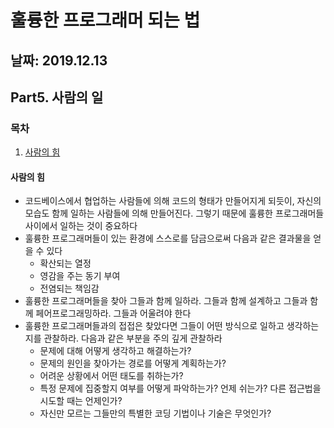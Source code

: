 # 훌륭한 프로그래머 되는 법

## 날짜: 2019.12.13

## Part5. 사람의 일

### 목차

1. [사람의 힘](#사람의-힘)

#### 사람의 힘

- 코드베이스에서 협업하는 사람들에 의해 코드의 형태가 만들어지게 되듯이, 자신의 모습도 함께 일하는 사람들에 의해 만들어진다. 그렇기 때문에 훌륭한 프로그래머들 사이에서 일하는 것이 중요하다
- 훌륭한 프로그래머들이 있는 환경에 스스로를 담금으로써 다음과 같은 결과물을 얻을 수 있다
  - 확산되는 열정
  - 영감을 주는 동기 부여
  - 전염되는 책임감
- 훌륭한 프로그래머들을 찾아 그들과 함께 일하라. 그들과 함께 설계하고 그들과 함께 페어프로그래밍하라. 그들과 어울려야 한다
- 훌륭한 프로그래머들과의 접접은 찾았다면 그들이 어떤 방식으로 일하고 생각하는지를 관찰하라. 다음과 같은 부분을 주의 깊게 관찰하라
  - 문제에 대해 어떻게 생각하고 해결하는가?
  - 문제의 원인을 찾아가는 경로를 어떻게 계획하는가?
  - 어려운 상황에서 어떤 태도를 취하는가?
  - 특정 문제에 집중할지 여부를 어떻게 파악하는가? 언제 쉬는가? 다른 접근법을 시도할 때는 언제인가?
  - 자신만 모르는 그들만의 특별한 코딩 기법이나 기술은 무엇인가?
